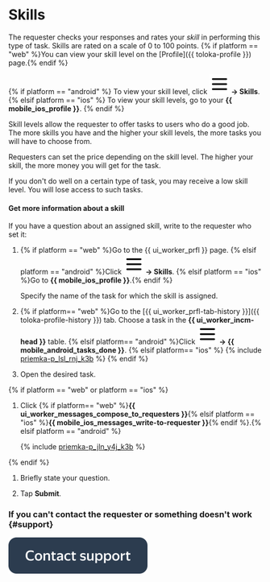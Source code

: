 # Skills

The requester checks your responses and rates your _skill_ in performing this type of task. Skills are rated on a scale of 0 to 100 points. {% if platform == "web" %}You can view your skill level on the [Profile]({{ toloka-profile }}) page.{% endif %}

{% if platform == "android" %}
To view your skill level, click **![](assets/hamburger-menu.svg) → Skills**.
{% elsif platform == "ios" %}
To view your skill levels, go to your **{{ mobile_ios_profile }}**.
{% endif %}

Skill levels allow the requester to offer tasks to users who do a good job. The more skills you have and the higher your skill levels, the more tasks you will have to choose from.

Requesters can set the price depending on the skill level. The higher your skill, the more money you will get for the task.

If you don't do well on a certain type of task, you may receive a low skill level. You will lose access to such tasks.

#### Get more information about a skill

If you have a question about an assigned skill, write to the requester who set it:

1. {% if platform == "web" %}Go to the {{ ui_worker_prfl }} page.
   {% elsif platform == "android" %}Click **![](assets/hamburger-menu.svg) → Skills**.
   {% elsif platform == "ios" %}Go to **{{ mobile_ios_profile }}**.{% endif %}

   Specify the name of the task for which the skill is assigned.

1. {% if platform== "web" %}Go to the [{{ ui_worker_prfl-tab-history }}]({{ toloka-profile-history }}) tab. Choose a task in the **{{ ui_worker_incm-head }}** table.
   {% elsif platform== "android" %}Click **![](assets/hamburger-menu.svg) → {{ mobile_android_tasks_done }}**.
   {% elsif platform== "ios" %}
   {% include [priemka-p_lsl_rnj_k3b](_includes/priemka/id-priemka/p_lsl_rnj_k3b.md) %}
   {% endif %}

1. Open the desired task.

{% if platform == "web" or platform == "ios" %}
1. Click {% if platform== "web" %}**{{ ui_worker_messages_compose_to_requesters }}**{% elsif platform == "ios" %}**{{ mobile_ios_messages_write-to-requester }}**{% endif %}.{% elsif platform == "android" %}

   {% include [priemka-p_jln_y4j_k3b](_includes/priemka/id-priemka/p_jln_y4j_k3b.md) %}

{% endif %}
1. Briefly state your question.

1. Tap **Submit**.

### If you can't contact the requester or something doesn't work {#support}

[![](assets/buttons/contact-support.svg)](troubleshooting/troubleshooting.md#not_working_properly)

